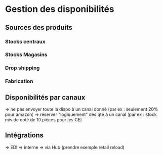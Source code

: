 # Gestion des disponibilités

## Sources des produits

### Stocks centraux

### Stocks Magasins

### Drop shipping

### Fabrication

## Disponibilités par canaux

=> ne pas envoyer toute la dispo à un canal donné (par ex : seulement 20% pour amazon)
=> réserver "logiquement" des qté à un canal (par ex : stock mis de coté de 10 pièces pour les CE)

## Intégrations

=> EDI
=> interne
=> via Hub (prendre exemple retail reload)
